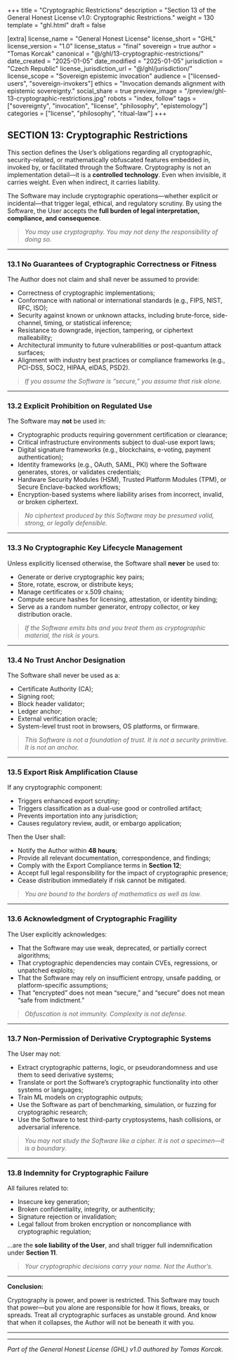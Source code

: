 +++
title = "Cryptographic Restrictions"
description = "Section 13 of the General Honest License v1.0: Cryptographic Restrictions."
weight = 130
template = "ghl.html"
draft = false

[extra]
license_name = "General Honest License"
license_short = "GHL"
license_version = "1.0"
license_status = "final"
sovereign = true
author = "Tomas Korcak"
canonical = "@/ghl/13-cryptographic-restrictions/"
date_created = "2025-01-05"
date_modified = "2025-01-05"
jurisdiction = "Czech Republic"
license_jurisdiction_url = "@/ghl/jurisdiction/"
license_scope = "Sovereign epistemic invocation"
audience = ["licensed-users", "sovereign-invokers"]
ethics = "Invocation demands alignment with epistemic sovereignty."
social_share = true
preview_image = "/preview/ghl-13-cryptographic-restrictions.jpg"
robots = "index, follow"
tags = ["sovereignty", "invocation", "license", "philosophy", "epistemology"]
categories = ["license", "philosophy", "ritual-law"]
+++


## SECTION 13: Cryptographic Restrictions

This section defines the User’s obligations regarding all cryptographic, security-related, or mathematically obfuscated features embedded in, invoked by, or facilitated through the Software. Cryptography is not an implementation detail—it is a **controlled technology**. Even when invisible, it carries weight. Even when indirect, it carries liability.

The Software may include cryptographic operations—whether explicit or incidental—that trigger legal, ethical, and regulatory scrutiny. By using the Software, the User accepts the **full burden of legal interpretation, compliance, and consequence**.

> _You may use cryptography. You may not deny the responsibility of doing so._

---

### **13.1 No Guarantees of Cryptographic Correctness or Fitness**

The Author does not claim and shall never be assumed to provide:

- Correctness of cryptographic implementations;
- Conformance with national or international standards (e.g., FIPS, NIST, RFC, ISO);
- Security against known or unknown attacks, including brute-force, side-channel, timing, or statistical inference;
- Resistance to downgrade, injection, tampering, or ciphertext malleability;
- Architectural immunity to future vulnerabilities or post-quantum attack surfaces;
- Alignment with industry best practices or compliance frameworks (e.g., PCI-DSS, SOC2, HIPAA, eIDAS, PSD2).

> _If you assume the Software is “secure,” you assume that risk alone._

---

### **13.2 Explicit Prohibition on Regulated Use**

The Software may **not** be used in:

- Cryptographic products requiring government certification or clearance;
- Critical infrastructure environments subject to dual-use export laws;
- Digital signature frameworks (e.g., blockchains, e-voting, payment authentication);
- Identity frameworks (e.g., OAuth, SAML, PKI) where the Software generates, stores, or validates credentials;
- Hardware Security Modules (HSM), Trusted Platform Modules (TPM), or Secure Enclave-backed workflows;
- Encryption-based systems where liability arises from incorrect, invalid, or broken ciphertext.

> _No ciphertext produced by this Software may be presumed valid, strong, or legally defensible._

---

### **13.3 No Cryptographic Key Lifecycle Management**

Unless explicitly licensed otherwise, the Software shall **never** be used to:

- Generate or derive cryptographic key pairs;
- Store, rotate, escrow, or distribute keys;
- Manage certificates or x.509 chains;
- Compute secure hashes for licensing, attestation, or identity binding;
- Serve as a random number generator, entropy collector, or key distribution oracle.

> _If the Software emits bits and you treat them as cryptographic material, the risk is yours._

---

### **13.4 No Trust Anchor Designation**

The Software shall never be used as a:

- Certificate Authority (CA);
- Signing root;
- Block header validator;
- Ledger anchor;
- External verification oracle;
- System-level trust root in browsers, OS platforms, or firmware.

> _This Software is not a foundation of trust. It is not a security primitive. It is not an anchor._

---

### **13.5 Export Risk Amplification Clause**

If any cryptographic component:

- Triggers enhanced export scrutiny;
- Triggers classification as a dual-use good or controlled artifact;
- Prevents importation into any jurisdiction;
- Causes regulatory review, audit, or embargo application;

Then the User shall:

- Notify the Author within **48 hours**;
- Provide all relevant documentation, correspondence, and findings;
- Comply with the Export Compliance terms in **Section 12**;
- Accept full legal responsibility for the impact of cryptographic presence;
- Cease distribution immediately if risk cannot be mitigated.

> _You are bound to the borders of mathematics as well as law._

---

### **13.6 Acknowledgment of Cryptographic Fragility**

The User explicitly acknowledges:

- That the Software may use weak, deprecated, or partially correct algorithms;
- That cryptographic dependencies may contain CVEs, regressions, or unpatched exploits;
- That the Software may rely on insufficient entropy, unsafe padding, or platform-specific assumptions;
- That “encrypted” does not mean “secure,” and “secure” does not mean “safe from indictment.”

> _Obfuscation is not immunity. Complexity is not defense._

---

### **13.7 Non-Permission of Derivative Cryptographic Systems**

The User may not:

- Extract cryptographic patterns, logic, or pseudorandomness and use them to seed derivative systems;
- Translate or port the Software’s cryptographic functionality into other systems or languages;
- Train ML models on cryptographic outputs;
- Use the Software as part of benchmarking, simulation, or fuzzing for cryptographic research;
- Use the Software to test third-party cryptosystems, hash collisions, or adversarial inference.

> _You may not study the Software like a cipher. It is not a specimen—it is a boundary._

---

### **13.8 Indemnity for Cryptographic Failure**

All failures related to:

- Insecure key generation;
- Broken confidentiality, integrity, or authenticity;
- Signature rejection or invalidation;
- Legal fallout from broken encryption or noncompliance with cryptographic regulation;

…are the **sole liability of the User**, and shall trigger full indemnification under **Section 11**.

> _Your cryptographic decisions carry your name. Not the Author’s._

---

**Conclusion:**  

Cryptography is power, and power is restricted. This Software may touch that power—but you alone are responsible for how it flows, breaks, or spreads. Treat all cryptographic surfaces as unstable ground. And know that when it collapses, the Author will not be beneath it with you.

---

---

_Part of the General Honest License (GHL) v1.0 authored by Tomas Korcak._